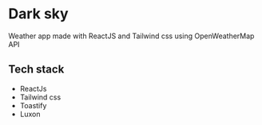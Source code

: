 # Dark sky

Weather app made with ReactJS and Tailwind css using OpenWeatherMap API

## Tech stack

- ReactJs
- Tailwind css
- Toastify
- Luxon 
